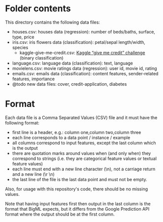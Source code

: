 # Folder contents

This directory contains the following data files:

  * houses.csv:      houses data (regression): number of beds/baths, surface, type, price
  * iris.csv:        iris flowers data (classification): petal/sepal length/width, species
	* kaggle-give-me-credit.csv: [Kaggle “give me credit” challenge](https://www.kaggle.com/c/GiveMeSomeCredit) (binary classification)
  * language.csv:    language data (classification): text, language
  * movielens.csv:   movie ratings data (regression): user id, movie id, rating
  * emails.csv:      emails data (classification): content features, sender-related features, importance
  * @todo new data files: cover, credit-application, diabetes


# Format

Each data file is a Comma Separated Values (CSV) file and it must have the following format:

 * first line is a header, e.g.: column one,column two,column three
 * each line corresponds to a data point / instance / example
 * all columns correspond to input features, except the last column which is the output
 * there are quotation marks around values when (and only when) they correspond to strings (i.e. they are categorical feature values or textual feature values)
 * each line must end with a new line character (\n), not a carriage return and a new line (\r \n)
 * the last line of the file is the last data point and must not be empty.

Also, for usage with this repository's code, there should be no missing values.

Note that having input features first then output in the last column is the format that BigML expects, but it differs from the Google Prediction API format where the output should be at the first column.
